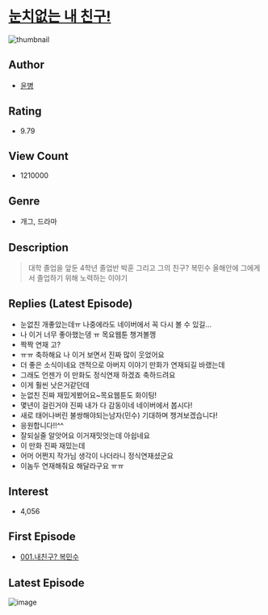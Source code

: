 # [눈치없는 내 친구!](https://comic.naver.com/bestChallenge/list?titleId=750174)
![thumbnail](https://image-comic.pstatic.net/user_contents_data/challenge_comic/2021/03/31/293482/thumbnail_202x164311e9883_999e_4b4b_9f8c_056671e81a35_00000127.JPEG)

## Author
- [윤병](https://comic.naver.com/artistTitle?id=293482)

## Rating
- 9.79

## View Count
- 1210000

## Genre
- 개그, 드라마

## Description
> 대학 졸업을 앞둔 4학년 졸업반 박훈 그리고 그의 친구? 복민수 올해안에 그에게서 졸업하기 위해 노력하는 이야기

## Replies (Latest Episode)
- 눈없친 개좋았는데ㅠ 나중에라도 네이버에서 꼭 다시 볼 수 있길...
- 나 이거 너무 좋아했는뎅 ㅠ 목요웹툰 챙겨볼껭
- 짝짝 연재 고?
- ㅠㅠ 축하해요 나 이거 보면서 진짜 많이 웃었어요
- 더 좋은 소식이네요 갠적으로 아버지 이야기 만화가 연재되길 바랬는데
- 그래도 언젠가 이 만화도 정식연재 하겠죠 축하드려요
- 이게 훨씬 낫은거같던데
- 눈없친 진짜 재밌게봤어요~목요웹툰도 화이팅!
- 몇년이 걸린거야 진짜 내가 다 감동이네 네이버에서 봅시다!
- 새로 태어나버린 불쌍해야되는남자(민수) 기대하며 챙겨보겠습니다!
- 응원합니다!!^^
- 잘되실줄 알앗어요 이거재밋엇는데 아쉽네요
- 이 만화 진짜 재밌는데
- 어머 어쩐지 작가님 생각이 나더라니 정식연재셨군요
- 이놈두 연재해줘요 해달라구요 ㅠㅠ

## Interest
- 4,056

## First Episode
- [001.내친구? 복민수](https://comic.naver.com/bestChallenge/detail?titleId=750174&no=1)

## Latest Episode
![image](https://image-comic.pstatic.net/user_contents_data/challenge_comic/2023/03/09/293482/upload_3703137790921433446.jpeg)
